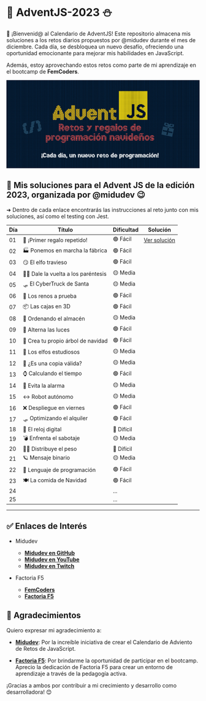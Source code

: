 # 🎅 AdventJS-2023 ⛄

👋 ¡Bienvenid@ al Calendario de AdventJS! Este repositorio almacena mis soluciones a los retos diarios propuestos por @midudev durante el mes de diciembre. Cada día, se desbloquea un nuevo desafío, ofreciendo una oportunidad emocionante para mejorar mis habilidades en JavaScript.

Además, estoy aprovechando estos retos como parte de mi aprendizaje en el bootcamp de **FemCoders**.


![Alt text](./Img-Readme/logo.png)


## 📝 Mis soluciones para el Advent JS de la edición 2023, organizada por @midudev 😉

➜ Dentro de cada enlace encontrarás las instrucciones al reto junto con mis soluciones, así como el testing con Jest. 

| Día | Título                             | Dificultad | Solución           |
| --- | ---------------------------------- | ---------- | ------------------ |
| 01  | 🎁 ¡Primer regalo repetido!        | 🟢 Fácil   | [Ver solución](./Retos/Reto01/) |
| 02  | 🏭 Ponemos en marcha la fábrica    | 🟢 Fácil   | []() |
| 03  | 😏 El elfo travieso                | 🟢 Fácil   | []() |
| 04  | 😵‍💫 Dale la vuelta a los paréntesis | 🟡 Media   | []() |
| 05  | 🛷 El CyberTruck de Santa          | 🟡 Media   | []() |
| 06  | 🦌 Los renos a prueba              | 🟢 Fácil   | []() |
| 07  | 📦 Las cajas en 3D                 | 🟢 Fácil   | []() |
| 08  | 🏬 Ordenando el almacén            | 🟡 Media   | []() |
| 09  | 🚦 Alterna las luces               | 🟢 Fácil   | []() |
| 10  | 🎄 Crea tu propio árbol de navidad | 🟢 Fácil   | []() |
| 11  | 📖 Los elfos estudiosos            | 🟡 Media   | []() |
| 12  | 📸 ¿Es una copia válida?           | 🟡 Media   | []() |
| 13  | ⌚️ Calculando el tiempo           | 🟢 Fácil   | []() |
| 14  | 🚨 Evita la alarma                 | 🟡 Media   | []() |
| 15  | ↔️ Robot autónomo                  | 🟡 Media   | []() |
| 16  | ❌ Despliegue en viernes           | 🟢 Fácil   | []() |
| 17  | 🛷 Optimizando el alquiler         | 🟢 Fácil   | []() |
| 18  | 🔢 El reloj digital                | 🔴 Difícil | []() |
| 19  | 💣 Enfrenta el sabotaje            | 🟡 Media   | []() |
| 20  | 🏋️‍♂️ Distribuye el peso              | 🔴 Difícil | []() |
| 21  | 🪐 Mensaje binario                 | 🟡 Media   | []() |
| 22  | 🚂 Lenguaje de programación        | 🟢 Fácil   | []() |
| 23  | 🍽️ La comida de Navidad            | 🟢 Fácil   | []() |
| 24  |                                    | ...        | []() |
| 25  |                                    | ...        | []() |


---

## ✅ Enlaces de Interés

- Midudev

    - **[Midudev en GitHub](https://github.com/midudev)**
    - **[Midudev en YouTube](https://www.youtube.com/c/midudev)**
    - **[Midudev en Twitch](https://www.twitch.tv/midudev)**

- Factoria F5
    - **[FemCoders](https://femcoders.factoriaf5.org/)**
    - **[Factoria F5](https://factoriaf5.org/)**



## 💜 Agradecimientos

Quiero expresar mi agradecimiento a:

- **[Midudev](https://twitter.com/midudev)**: Por la increíble iniciativa de crear el Calendario de Adviento de Retos de JavaScript.

- **[Factoria F5](https://factoriaf5.org/)**: Por brindarme la oportunidad de participar en el bootcamp. Aprecio la dedicación de Factoria F5 para crear un entorno de aprendizaje a través de la pedagogía activa.

¡Gracias a ambos por contribuir a mi crecimiento y desarrollo como desarrolladora! 😊